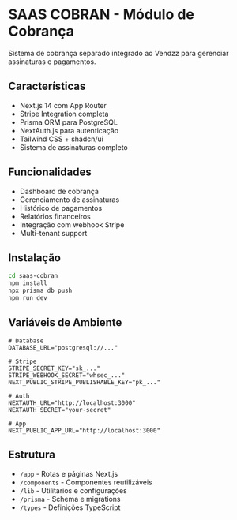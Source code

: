 # SAAS COBRAN - Módulo de Cobrança

Sistema de cobrança separado integrado ao Vendzz para gerenciar assinaturas e pagamentos.

## Características

- Next.js 14 com App Router
- Stripe Integration completa
- Prisma ORM para PostgreSQL
- NextAuth.js para autenticação
- Tailwind CSS + shadcn/ui
- Sistema de assinaturas completo

## Funcionalidades

- Dashboard de cobrança
- Gerenciamento de assinaturas
- Histórico de pagamentos
- Relatórios financeiros
- Integração com webhook Stripe
- Multi-tenant support

## Instalação

```bash
cd saas-cobran
npm install
npx prisma db push
npm run dev
```

## Variáveis de Ambiente

```env
# Database
DATABASE_URL="postgresql://..."

# Stripe
STRIPE_SECRET_KEY="sk_..."
STRIPE_WEBHOOK_SECRET="whsec_..."
NEXT_PUBLIC_STRIPE_PUBLISHABLE_KEY="pk_..."

# Auth
NEXTAUTH_URL="http://localhost:3000"
NEXTAUTH_SECRET="your-secret"

# App
NEXT_PUBLIC_APP_URL="http://localhost:3000"
```

## Estrutura

- `/app` - Rotas e páginas Next.js
- `/components` - Componentes reutilizáveis
- `/lib` - Utilitários e configurações
- `/prisma` - Schema e migrations
- `/types` - Definições TypeScript